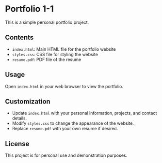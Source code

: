 # Portfolio 1-1

This is a simple personal portfolio project.

## Contents
- `index.html`: Main HTML file for the portfolio website
- `styles.css`: CSS file for styling the website
- `resume.pdf`: PDF file of the resume

## Usage
Open `index.html` in your web browser to view the portfolio.

## Customization
- Update `index.html` with your personal information, projects, and contact details.
- Modify `styles.css` to change the appearance of the website.
- Replace `resume.pdf` with your own resume if desired.

## License
This project is for personal use and demonstration purposes. 